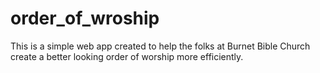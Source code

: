 # order_of_wroship
This is a simple web app created to help the folks at Burnet Bible Church create a better looking order of worship more efficiently.
